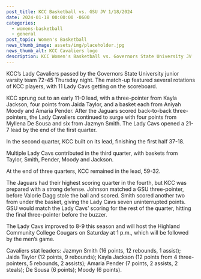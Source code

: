```yaml
---
post_title: KCC Basketball vs. GSU JV 1/18/2024
date: 2024-01-18 00:00:00 -0600
categories:
  - womens-basketball
  - general
post_topic: Women's Basketball
news_thumb_image: assets/img/placeholder.jpg
news_thumb_alt: KCC Cavaliers logo
description: KCC Women's Basketball vs. Governors State University JV
---
```

KCC’s Lady Cavaliers passed by the Governors State University junior varsity team 72-45 Thursday night. The match-up featured several rotations of KCC players, with 11 Lady Cavs getting on the scoreboard.

KCC sprung out to an early 11-0 lead, with a three-pointer from Kayla Jackson, four points from Jaida Taylor, and a basket each from Aniyah Moody and Amaria Pender. After the Jaguars scored back-to-back three-pointers, the Lady Cavaliers continued to surge with four points from Myllena De Sousa and six from Jazmyn Smith. The Lady Cavs opened a 21-7 lead by the end of the first quarter.

In the second quarter, KCC built on its lead, finishing the first half 37-18.

Multiple Lady Cavs contributed in the third quarter, with baskets from Taylor, Smith, Pender, Moody and Jackson.&nbsp;&nbsp;

At the end of three quarters, KCC remained in the lead, 59-32.

The Jaguars had their highest scoring quarter in the fourth, but KCC was prepared with a strong defense. Johnson matched a GSU three-pointer, before Valorie Dagg stole the ball and scored. Smith scored another two from under the basket, giving the Lady Cavs seven uninterrupted points. GSU would match the Lady Cavs’ scoring for the rest of the quarter, hitting the final three-pointer before the buzzer.

The Lady Cavs improved to 8-9 this season and will host the Highland Community College Cougars on Saturday at 1 p.m., which will be followed by the men’s game.

Cavaliers stat leaders: Jazmyn Smith (16 points, 12 rebounds, 1 assist); Jaida Taylor (12 points, 9 rebounds); Kayla Jackson (12 points from 4 three-pointers, 5 rebounds, 2 assists); Amaria Pender (7 points, 2 assists, 2 steals); De Sousa (6 points); Moody (6 points).